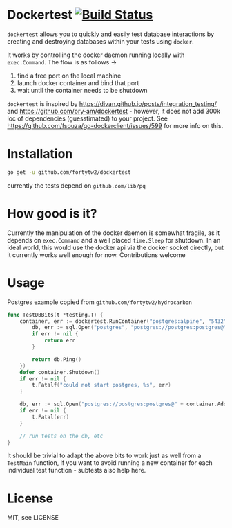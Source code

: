 # Dockertest [![Build Status](https://travis-ci.org/fortytw2/dockertest.svg?branch=master)](https://travis-ci.org/fortytw2/dockertest)

`dockertest` allows you to quickly and easily test database interactions by
creating and destroying databases within your tests using `docker`. 

It works by controlling the docker daemon running locally with `exec.Command`.
The flow is as follows ->

1. find a free port on the local machine
2. launch docker container and bind that port
3. wait until the container needs to be shutdown

`dockertest` is inspired by https://divan.github.io/posts/integration_testing/
and https://github.com/ory-am/dockertest - however, it does not add 300k loc of dependencies (guesstimated) to your project. See https://github.com/fsouza/go-dockerclient/issues/599 for more info on this.

# Installation

```sh
go get -u github.com/fortytw2/dockertest
```

currently the tests depend on `github.com/lib/pq`

# How good is it?

Currently the manipulation of the docker daemon is somewhat fragile, as it depends on `exec.Command` and a well placed `time.Sleep` for shutdown. In an
ideal world, this would use the docker api via the docker socket directly,
but it currently works well enough for now. Contributions welcome

# Usage

Postgres example copied from `github.com/fortytw2/hydrocarbon`

```go
func TestDBBits(t *testing.T) {
	container, err := dockertest.RunContainer("postgres:alpine", "5432", func(addr string) error {
		db, err := sql.Open("postgres", "postgres://postgres:postgres@"+addr+"?sslmode=disable")
		if err != nil {
			return err
		}

		return db.Ping()
	})
	defer container.Shutdown()
	if err != nil {
		t.Fatalf("could not start postgres, %s", err)
	}

	db, err := sql.Open("postgres://postgres:postgres@" + container.Addr + "?sslmode=disable")
	if err != nil {
		t.Fatal(err)
	}

	// run tests on the db, etc
}
```

It should be trivial to adapt the above bits to work just as well from a 
`TestMain` function, if you want to avoid running a new container for each
individual test function - subtests also help here.

# License

MIT, see LICENSE

